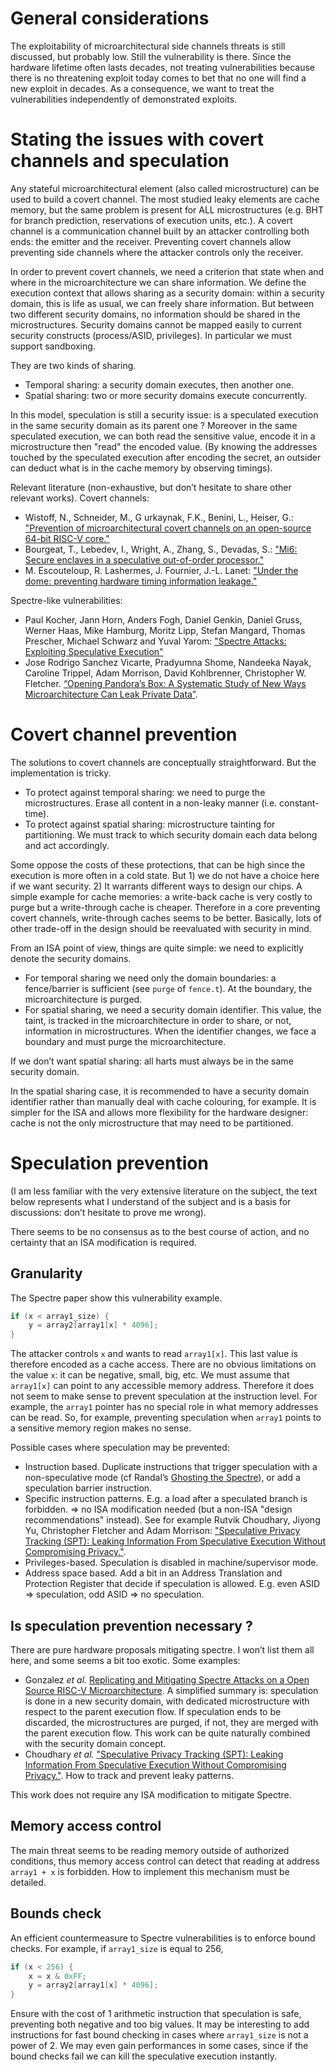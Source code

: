 
# General considerations


The exploitability of microarchitectural side channels threats is still discussed, but probably low. Still the vulnerability is there. Since the hardware lifetime often lasts decades, not treating vulnerabilities because there is no threatening exploit today comes to bet that no one will find a new exploit in decades.
As a consequence, we want to treat the vulnerabilities independently of demonstrated exploits.


# Stating the issues with covert channels and speculation

Any stateful microarchitectural element (also called microstructure) can be used to build a covert channel. The most studied leaky elements are cache memory, but the same problem is present for ALL microstructures (e.g. BHT for branch prediction, reservations of execution units, etc.). A covert channel is a communication channel built by an attacker controlling both ends: the emitter and the receiver. Preventing covert channels allow preventing side channels where the attacker controls only the receiver.

In order to prevent covert channels, we need a criterion that state when and where in the microarchitecture we can share information.
We define the execution context that allows sharing as a security domain: within a security domain, this is life as usual, we can freely share information. But between two different security domains, no information should be shared in the microstructures. Security domains cannot be mapped easily to current security constructs (process/ASID, privileges). In particular we must support sandboxing.

They are two kinds of sharing.
- Temporal sharing: a security domain executes, then another one.
- Spatial sharing: two or more security domains execute concurrently.



In this model, speculation is still a security issue: is a speculated execution in the same security domain as its parent one ?
Moreover in the same speculated execution, we can both read the sensitive value, encode it in a microstructure then "read" the encoded value. (By knowing the addresses touched by the speculated execution after encoding the secret, an outsider can deduct what is in the cache memory by observing timings).


Relevant literature (non-exhaustive, but don’t hesitate to share other relevant works).
Covert channels:
- Wistoff, N., Schneider, M., G urkaynak, F.K., Benini, L., Heiser, G.: ["Prevention of microarchitectural covert channels on an open-source 64-bit RISC-V core."](https://arxiv.org/pdf/2005.02193.pdf)
- Bourgeat, T., Lebedev, I., Wright, A., Zhang, S., Devadas, S.: ["Mi6: Secure enclaves in a speculative out-of-order processor."](https://arxiv.org/pdf/1812.09822.pdf)
- M. Escouteloup, R. Lashermes, J. Fournier, J.-L. Lanet: ["Under the dome: preventing hardware timing information leakage."](https://hal.archives-ouvertes.fr/hal-03351957/document)

Spectre-like vulnerabilities:
- Paul Kocher, Jann Horn, Anders Fogh, Daniel Genkin, Daniel Gruss, Werner Haas, Mike Hamburg, Moritz Lipp, Stefan Mangard, Thomas Prescher, Michael Schwarz and Yuval Yarom: ["Spectre Attacks: Exploiting Speculative Execution"](https://spectreattack.com/spectre.pdf)
- Jose Rodrigo Sanchez Vicarte, Pradyumna Shome, Nandeeka Nayak, Caroline Trippel, Adam Morrison, David Kohlbrenner, Christopher W. Fletcher. [“Opening Pandora’s Box: A Systematic Study of New Ways Microarchitecture Can Leak Private Data”](https://cs.stanford.edu/people/trippel/pubs/pandora-isca-21.pdf).


# Covert channel prevention

The solutions to covert channels are conceptually straightforward. But the implementation is tricky.

- To protect against temporal sharing: we need to purge the microstructures. Erase all content in a non-leaky manner (i.e. constant-time).
- To protect against spatial sharing: microstructure tainting for partitioning. We must track to which security domain each data belong and act accordingly.

Some oppose the costs of these protections, that can be high since the execution is more often in a cold state. But 1) we do not have a choice here if we want security. 2) It warrants different ways to design our chips.
A simple example for cache memories: a write-back cache is very costly to purge but a write-through cache is cheaper. Therefore in a core preventing covert channels, write-through caches seems to be better. Basically, lots of other trade-off in the design should be reevaluated with security in mind.


From an ISA point of view, things are quite simple: we need to explicitly denote the security domains.

- For temporal sharing we need only the domain boundaries: a fence/barrier is sufficient (see `purge` of `fence.t`). At the boundary, the microarchitecture is purged.
- For spatial sharing, we need a security domain identifier. This value, the taint, is tracked in the microarchitecture in order to share, or not, information in microstructures. When the identifier changes, we face a boundary and must purge the microarchitecture.

If we don’t want spatial sharing: all harts must always be in the same security domain.

In the spatial sharing case, it is recommended to have a security domain identifier rather than manually deal with cache colouring, for example. It is simpler for the ISA and allows more flexibility for the hardware designer: cache is not the only microstructure that may need to be partitioned.


# Speculation prevention

(I am less familiar with the very extensive literature on the subject, the text below represents what I understand of the subject and is a basis for discussions: don’t hesitate to prove me wrong).

There seems to be no consensus as to the best course of action, and no certainty that an ISA modification is required.

## Granularity

The Spectre paper show this vulnerability example.
```C
if (x < array1_size) {
	y = array2[array1[x] * 4096];
}
```

The attacker controls `x` and wants to read `array1[x]`. This last value is therefore encoded as a cache access.
There are no obvious limitations on the value `x`: it can be negative, small, big, etc. We must assume that `array1[x]` can point to any accessible memory address.
Therefore it does not seem to make sense to prevent speculation at the instruction level. For example, the `array1` pointer has no special role in what memory addresses can be read. So, for example, preventing speculation when `array1` points to a sensitive memory region makes no sense.

Possible cases where speculation may be prevented:
- Instruction based. Duplicate instructions that trigger speculation with a non-speculative mode (cf Randal’s [Ghosting the Spectre](https://cam.lohutok.net/publication/2021-ghosting-the-spectre/ghosting_the_spectre.pdf)), or add a speculation barrier instruction.
- Specific instruction patterns. E.g. a load after a speculated branch is forbidden. => no ISA modification needed (but a non-ISA "design recommendations" instead). See for example Rutvik Choudhary, Jiyong Yu, Christopher Fletcher and Adam Morrison: ["Speculative Privacy Tracking (SPT): Leaking Information From Speculative Execution Without Compromising Privacy."](https://www.cs.tau.ac.il/~mad/publications/micro2021-spt.pdf).
- Privileges-based. Speculation is disabled in machine/supervisor mode.
- Address space based. Add a bit in an Address Translation and Protection Register that decide if speculation is allowed. E.g. even ASID => speculation, odd ASID => no speculation.

## Is speculation prevention necessary ?

There are pure hardware proposals mitigating spectre. I won’t list them all here, and some seems a bit too exotic.
Some examples:
- Gonzalez *et al.* [Replicating and Mitigating Spectre Attacks on a Open Source RISC-V Microarchitecture](https://carrv.github.io/2019/papers/carrv2019_paper_5.pdf). A simplified summary is: speculation is done in a new security domain, with dedicated microstructure with respect to the parent execution flow. If speculation ends to be discarded, the microstructures are purged, if not, they are merged with the parent execution flow. This work can be quite naturally combined with the security domain concept.
- Choudhary *et al.* ["Speculative Privacy Tracking (SPT): Leaking Information From Speculative Execution Without Compromising Privacy."](https://www.cs.tau.ac.il/~mad/publications/micro2021-spt.pdf). How to track and prevent leaky patterns.

This work does not require any ISA modification to mitigate Spectre.

## Memory access control

The main threat seems to be reading memory outside of authorized conditions, thus memory access control can detect that reading at address `array1 + x` is forbidden. How to implement this mechanism must be detailed.

## Bounds check

An efficient countermeasure to Spectre vulnerabilities is to enforce bound checks.
For example, if `array1_size` is equal to 256,

```C
if (x < 256) {
	x = x & 0xFF;
	y = array2[array1[x] * 4096];
}
```

Ensure with the cost of 1 arithmetic instruction that speculation is safe, preventing both negative and too big values.
It may be interesting to add instructions for fast bound checking in cases where `array1_size` is not a power of 2.
We may even gain performances in some cases, since if the bound checks fail we can kill the speculative execution instantly.



